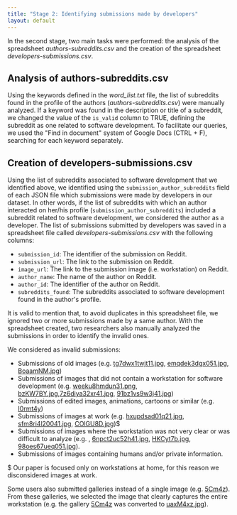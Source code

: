 ```yaml
---
title: "Stage 2: Identifying submissions made by developers"
layout: default
---
```


In the second stage, two main tasks were performed: the analysis of the spreadsheet _authors-subreddits.csv_ and the creation of the spreadsheet _developers-submissions.csv_.

## Analysis of authors-subreddits.csv

Using the keywords defined in the _word\_list.txt_ file, the list of subreddits found in the profile of the authors (_authors-subreddits.csv_) were manually analyzed. If a keyword was found in the description or title of a subreddit, we changed the value of the `is_valid` column to TRUE, defining the subreddit as one related to software development. To facilitate our queries, we used the "Find in document" system of Google Docs (CTRL + F), searching for each keyword separately.

## Creation of developers-submissions.csv

Using the list of subreddits associated to software development that we identified above, we identified using the `submission_author_subreddits` field of each JSON file which submissions were made by developers in our dataset. In other words, if the list of subreddits with which an author interacted on her/his profile (`submission_author_subreddits`) included a subreddit related to software development, we considered the author as a developer. The list of submissions submitted by developers was saved in a spreadsheet file called _developers-submissions.csv_ with the following columns:

- `submission_id`: The identifier of the submission on Reddit.
- `submission_url`: The link to the submission on Reddit.
- `image_url`: The link to the submission image (i.e. workstation) on Reddit.
- `author_name`: The name of the author on Reddit.
- `author_id`: The identifier of the author on Reddit.
- `subreddits_found`: The subreddits associated to software development found in the author's profile.

It is valid to mention that, to avoid duplicates in this spreadsheet file, we ignored two or more submissions made by a same author. With the spreadsheet created, two researchers also manually
analyzed the submissions in order to identify the invalid ones.

We considered as invalid submissions:

- Submissions of old images (e.g. [tg7dwx1twjt11.jpg](https://i.redd.it/tg7dwx1twjt11.jpg), [emqdek3dgx051.jpg](https://i.redd.it/emqdek3dgx051.jpg), [BoaamNM.jpg](https://i.imgur.com/BoaamNM.jpg))
- Submissions of images that did not contain a workstation for software development (e.g. [weeku8hmdun31.png](https://i.redd.it/weeku8hmdun31.png), [bzKW7BY.jpg](https://i.imgur.com/bzKW7BY.jpg),[7z6diya32xr41.jpg](https://i.redd.it/7z6diya32xr41.jpg), [91bz1vs9w3j41.jpg](https://i.redd.it/91bz1vs9w3j41.jpg))
- Submissions of edited images, animations, cartoons or similar (e.g. [I0rmt4y](https://imgur.com/a/I0rmt4y))
- Submissions of images at work (e.g. [hxupdsad01q21.jpg](https://i.redd.it/hxupdsad01q21.jpg), [sfm8ri4l20041.jpg](https://i.redd.it/sfm8ri4l20041.jpg), [COlGU8D.jpg](https://i.imgur.com/COlGU8D.jpg))$
- Submissions of images where the workstation was not very clear or was difficult to analyze (e.g. [](https://i.redd.it/v8taf68e3c841.jpg), [6npct2uc52h41.jpg](https://i.redd.it/6npct2uc52h41.jpg), [HKCyt7b.jpg](https://i.imgur.com/HKCyt7b.jpg), [98oes67ueq051.jpg](https://i.redd.it/98oes67ueq051.jpg)).
- Submissions of images containing humans and/or private information.

$ Our paper is focused only on workstations at home, for this reason we disconsidered images at work.

Some users also submitted galleries instead of a single image (e.g. [5Cm4z](https://imgur.com/a/5Cm4z)). From these galleries, we selected the image that clearly captures the entire workstation (e.g. the gallery [5Cm4z](https://imgur.com/a/5Cm4z) was converted to [uaxM4xz.jpg](https://i.imgur.com/uaxM4xz.jpg)).
